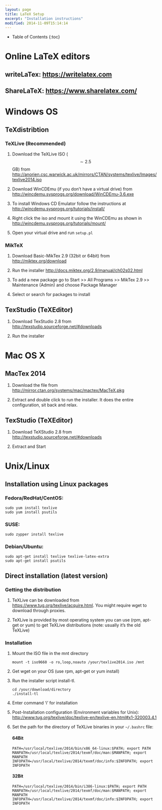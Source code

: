 ```yaml
---
layout: page
title: LaTeX Setup
excerpt: "Installation instructions"
modified: 2014-11-09T15:14:14
---
```


* Table of Contents
{:toc}

# Online LaTeX editors

## writeLaTex: <https://writelatex.com>

## ShareLaTeX: <https://www.sharelatex.com/>

# Windows OS

## TeXdistribtion

### TeXLive (Recommended)

1.  Download the TeXLive ISO ($$\sim 2.5$$ GB) from
    <http://anorien.csc.warwick.ac.uk/mirrors/CTAN/systems/texlive/Images/texlive2014.iso>

2.  Download WinCDEmu (if you don’t have a virtual drive) from
    <http://wincdemu.sysprogs.org/download/WinCDEmu-3.6.exe>

3.  To install Windows CD Emulator follow the instructions at
    <http://wincdemu.sysprogs.org/tutorials/install/>

4.  Right click the iso and mount it using the WinCDEmu as shown in
    <http://wincdemu.sysprogs.org/tutorials/mount/>

5.  Open your virtual drive and run `setup.pl`

### MikTeX

1.  Download Basic-MikTex 2.9 (32bit or 64bit) from
    <http://miktex.org/download>

2.  Run the installer <http://docs.miktex.org/2.9/manual/ch02s02.html>

3.  To add a new package go to Start \>\> All Programs \>\> MikTex 2.9
    \>\> Maintenance (Admin) and choose Package Manager

4.  Select or search for packages to install


## TexStudio (TeXEditor)

1.  Download TexStudio 2.8 from
    <http://texstudio.sourceforge.net/#downloads>

2.  Run the installer

# Mac OS X

## MacTex 2014

1.  Download the file from
    <http://mirror.ctan.org/systems/mac/mactex/MacTeX.pkg>

2.  Extract and double click to run the installer. It does the entire
    configuration, sit back and relax.

## TexStudio (TeXEditor)

1.  Download TeXStudio 2.8 from
    <http://texstudio.sourceforge.net/#downloads>

2.  Extract and Start

# Unix/Linux

## Installation using Linux packages

### Fedora/RedHat/CentOS: 

``` 
sudo yum install texlive 
sudo yum install psutils 
```

### SUSE:

``` 
sudo zypper install texlive
```

### Debian/Ubuntu:

```
sudo apt-get install texlive texlive-latex-extra 
sudo apt-get install psutils
```

## Direct installation (latest version) 

### Getting the distribution

1.  TeXLive can be downloaded from
    <https://www.tug.org/texlive/acquire.html>. You might require wget
    to download through proxies.

2.  TeXLive is provided by most operating system you can use (rpm,
    apt-get or yum) to get TeXLive distributions (note: usually it’s the
    old TeXLive)

### Installation

1.  Mount the ISO file in the mnt directory
    
    ```
    mount -t iso9660 -o ro,loop,noauto /your/texlive2014.iso /mnt
    ``` 

2.  Get wget on your OS (use rpm, apt-get or yum install)

3.  Run the installer script install-tl.

    ```
    cd /your/download/directory
    ./install-tl
    ```

4.  Enter command ‘i’ for installation

5.  Post-Installation configuration (Environment variables for Unix):
    <http://www.tug.org/texlive/doc/texlive-en/texlive-en.html#x1-320003.4.1>

6.  Set the path for the directory of TeXLive binaries in your
    `~/.bashrc` file:

    #### 64Bit

        PATH=/usr/local/texlive/2014/bin/x86_64-linux:$PATH; export PATH
        MANPATH=/usr/local/texlive/2014/texmf/doc/man:$MANPATH; export MANPATH 
        INFOPATH=/usr/local/texlive/2014/texmf/doc/info:$INFOPATH; export INFOPATH

    #### 32Bit

        PATH=/usr/local/texlive/2014/bin/i386-linux:$PATH; export PATH 
        MANPATH=/usr/local/texlive/2014/texmf/doc/man:$MANPATH; export MANPATH 
        INFOPATH=/usr/local/texlive/2014/texmf/doc/info:$INFOPATH; export INFOPATH

[^1]: kks32@cam.ac.uk

